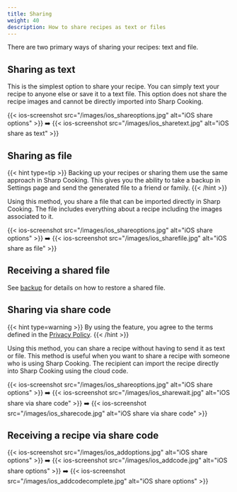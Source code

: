 ```yaml
---
title: Sharing
weight: 40
description: How to share recipes as text or files
---
```


There are two primary ways of sharing your recipes: text and file.

## Sharing as text
This is the simplest option to share your recipe. You can simply text your recipe to anyone else or save it to a text file. This option does not share the recipe images and cannot be directly imported into Sharp Cooking.

{{< ios-screenshot src="/images/ios_shareoptions.jpg" alt="iOS share options" >}}
➡️
{{< ios-screenshot src="/images/ios_sharetext.jpg" alt="iOS share as text" >}}

## Sharing as file
{{< hint type=tip >}}
Backing up your recipes or sharing them use the same approach in Sharp Cooking. This gives you the ability to take a backup in Settings page and send the generated file to a friend or family.
{{< /hint >}}

Using this method, you share a file that can be imported directly in Sharp Cooking. The file includes everything about a recipe including the images associated to it.

{{< ios-screenshot src="/images/ios_shareoptions.jpg" alt="iOS share options" >}}
➡️
{{< ios-screenshot src="/images/ios_sharefile.jpg" alt="iOS share as file" >}}

## Receiving a shared file
See [backup](/web/backup) for details on how to restore a shared file.

## Sharing via share code
{{< hint type=warning >}}
By using the feature, you agree to the terms defined in the [Privacy Policy](/web/privacy-policy).
{{< /hint >}}

Using this method, you can share a recipe without having to send it as text or file. This method is useful when you want to share a recipe with someone who is using Sharp Cooking. The recipient can import the recipe directly into Sharp Cooking using the cloud code.

{{< ios-screenshot src="/images/ios_shareoptions.jpg" alt="iOS share options" >}}
➡️
{{< ios-screenshot src="/images/ios_sharewait.jpg" alt="iOS share via share code" >}}
➡️ 
{{< ios-screenshot src="/images/ios_sharecode.jpg" alt="iOS share via share code" >}}

## Receiving a recipe via share code
{{< ios-screenshot src="/images/ios_addoptions.jpg" alt="iOS share options" >}}
➡️
{{< ios-screenshot src="/images/ios_addcode.jpg" alt="iOS share options" >}}
➡️
{{< ios-screenshot src="/images/ios_addcodecomplete.jpg" alt="iOS share options" >}}